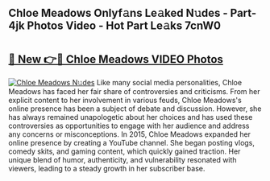 ## Chloe Meadows Onlyf𝚊ns Le𝚊ked N𝚞des - Part-4jk Photos Video - Hot Part Le𝚊ks 7cnW0

# <h2><a href="http://ab4233.deff.icu/?id=Chloe+Meadows">🔗 New 👉🔴 Chloe Meadows VIDEO Photos</a></h2>

[![Chloe Meadows N𝚞des](https://i.imgur.com/rIISA9y.gif)](http://ab4233.deff.icu/?id=Chloe+Meadows)
Like many social media personalities, Chloe Meadows has faced her fair share of controversies and criticisms. From her explicit content to her involvement in various feuds, Chloe Meadows's online presence has been a subject of debate and discussion. However, she has always remained unapologetic about her choices and has used these controversies as opportunities to engage with her audience and address any concerns or misconceptions. In 2015, Chloe Meadows expanded her online presence by creating a YouTube channel. She began posting vlogs, comedy skits, and gaming content, which quickly gained traction. Her unique blend of humor, authenticity, and vulnerability resonated with viewers, leading to a steady growth in her subscriber base.

